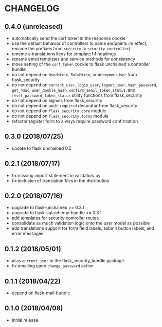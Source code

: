# CHANGELOG

## 0.4.0 (unreleased)

* automatically send the csrf token in the response cookie
* use the default behavior of controllers to name endpoints (in effect, rename the prefixes from `security` to `security_controller`)
* rename a translations keys for template h1 headings
* rename email templates and service methods for consistency
* move setting of the `csrf_token` cookie to flask unchained's controller bundle
* do not depend on `UserMixin`, `RoleMixin`, or `AnonymousUser` from flask_security
* do not depend on `current_user`, `login_user`, `logout_user`, `hash_password`, `get_hmac`, `user_double_hash`, `confirm_email_token_status`, and `reset_password_token_status` utility functions from flask_security
* do not depend on signals from flask_security
* do not depend on `auth_required` decorator from flask_security
* do not depend on `flask_security.core` module
* do not depend on `flask_security.forms` module
* refactor register form to always require password confirmation

## 0.3.0 (2018/07/25)

* update to flask unchained 0.5

## 0.2.1 (2018/07/17)

* fix missing import statement in validators.py
* fix inclusion of translation files in the distribution

## 0.2.0 (2018/07/16)

* upgrade to flask-unchained >= 0.3.1
* upgrade to flask-sqlalchemy-bundle >= 0.3.1
* add templates for security controller routes
* consolidate as much validation logic onto the user model as possible
* add translations support for form field labels, submit button labels, and error messages

## 0.1.2 (2018/05/01)

* alias `current_user` to the flask_security_bundle package
* fix emailing upon `change_password` action

## 0.1.1 (2018/04/22)

* depend on flask-mail-bundle

## 0.1.0 (2018/04/08)

* initial release
